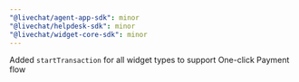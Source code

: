 ```yaml
---
"@livechat/agent-app-sdk": minor
"@livechat/helpdesk-sdk": minor
"@livechat/widget-core-sdk": minor
---
```


Added `startTransaction` for all widget types to support One-click Payment flow
